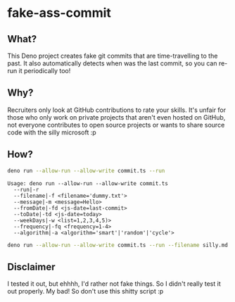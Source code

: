 # fake-ass-commit

## What?

This Deno project creates fake git commits that are time-travelling to the past. It also automatically detects when was the last commit, so you can re-run it periodically too!

## Why?

Recruiters only look at GitHub contributions to rate your skills. It's unfair for those who only work on private projects that aren't even hosted on GitHub, not everyone contributes to open source projects or wants to share source code with the silly microsoft :p

## How?

```sh
deno run --allow-run --allow-write commit.ts --run
```

```
Usage: deno run --allow-run --allow-write commit.ts
  --run|-r
  --filename|-f <filename='dummy.txt'>
  --message|-m <message=Hello>
  --fromDate|-fd <js-date=last-commit>
  --toDate|-td <js-date=today>
  --weekDays|-w <list=1,2,3,4,5)>
  --frequency|-fq <frequency=1-4>
  --algorithm|-a <algorithm='smart'|'random'|'cycle'>
```

```sh
deno run --allow-run --allow-write commit.ts --run --filename silly.md --message "Hello world!!!" --fromDate 2024-01-01 --toDate 2024-02-01 --weekDays 1-5,7 --frequency 1-5 --algorithm smart
```

## Disclaimer

I tested it out, but ehhhh, I'd rather not fake things. So I didn't really test it out properly. My bad! So don't use this shitty script :p
